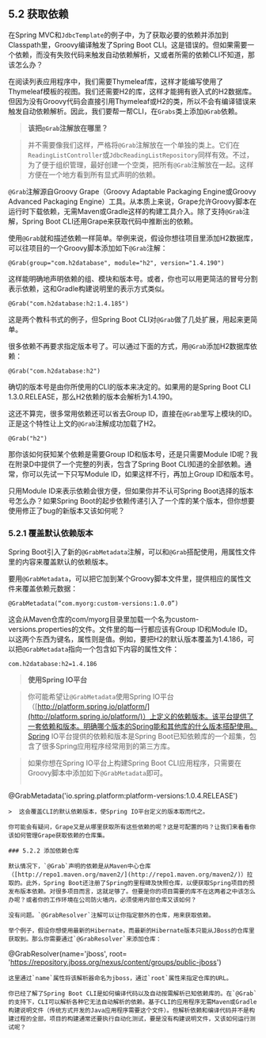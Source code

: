 ## 5.2 获取依赖

在Spring MVC和`JdbcTemplate`的例子中，为了获取必要的依赖并添加到Classpath里，Groovy编译触发了Spring Boot CLI。这是错误的。但如果需要一个依赖，而没有失败代码来触发自动依赖解析，又或者所需的依赖CLI不知道，那该怎么办？

在阅读列表应用程序中，我们需要Thymeleaf库，这样才能编写使用了Thymeleaf模板的视图。我们还需要H2的库，这样才能拥有嵌入式的H2数据库。但因为没有Groovy代码会直接引用Thymeleaf或H2的类，所以不会有编译错误来触发自动依赖解析。因此，我们要帮一帮CLI，在`Grabs`类上添加`@Grab`依赖。

> __该把`@Grab`注解放在哪里？__

> 并不需要像我们这样，严格将`@Grab`注解放在一个单独的类上。它们在`ReadingListController`或`JdbcReadingListRepository`同样有效。不过，为了便于组织管理，最好创建一个空类，把所有`@Grab`注解放在一起。这样方便在一个地方看到所有显式声明的依赖。

`@Grab`注解源自Groovy Grape（Groovy Adaptable Packaging Engine或Groovy Advanced Packaging Engine）工具。从本质上来说，Grape允许Groovy脚本在运行时下载依赖，无需Maven或Gradle这样的构建工具介入。除了支持`@Grab`注解，Spring Boot CLI还用Grape来获取代码中推断出的依赖。

使用`@Grab`就和描述依赖一样简单。举例来说，假设你想往项目里添加H2数据库，可以往项目的一个Groovy脚本添加如下`@Grab`注解：
```
@Grab(group="com.h2database", module="h2", version="1.4.190")
```
这样能明确地声明依赖的组、模块和版本号。或者，你也可以用更简洁的冒号分割表示依赖，这和Gradle构建说明里的表示方式类似。
```
@Grab("com.h2database:h2:1.4.185")
```
这是两个教科书式的例子，但Spring Boot CLI对`@Grab`做了几处扩展，用起来更简单。

很多依赖不再要求指定版本号了。可以通过下面的方式，用`@Grab`添加H2数据库依赖：
```
@Grab("com.h2database:h2")
```
确切的版本号是由你所使用的CLI的版本来决定的。如果用的是Spring Boot CLI 1.3.0.RELEASE，那么H2依赖的版本会解析为1.4.190。

这还不算完，很多常用依赖还可以省去Group ID，直接在`@Grab`里写上模块的ID。正是这个特性让上文的`@Grab`注解成功加载了H2。
```
@Grab("h2")
```
那你该如何获知某个依赖是需要Group ID和版本号，还是只需要Module ID呢？我在附录D中提供了一个完整的列表，包含了Spring Boot CLI知道的全部依赖。通常，你可以先试一下只写Module ID，如果这样不行，再加上Group ID和版本号。

只用Module ID来表示依赖会很方便，但如果你并不认可Spring Boot选择的版本号怎么办？如果Spring Boot的起步依赖传递引入了一个库的某个版本，但你想要使用修正了bug的新版本又该如何呢？

### 5.2.1 覆盖默认依赖版本

Spring Boot引入了新的`@GrabMetadata`注解，可以和`@Grab`搭配使用，用属性文件里的内容来覆盖默认的依赖版本。

要用`@GrabMetadata`，可以把它加到某个Groovy脚本文件里，提供相应的属性文件来覆盖依赖元数据：
```
@GrabMetadata(“com.myorg:custom-versions:1.0.0”)
```  
这会从Maven仓库的com/myorg目录里加载一个名为custom-versions.properties的文件。文件里的每一行都应该有Group ID和Module ID。以这两个东西为键名，属性则是值。例如，要把H2的默认版本覆盖为1.4.186，可以把`@GrabMetadata`指向一个包含如下内容的属性文件：
```
com.h2database:h2=1.4.186
```
> __使用Spring IO平台__

> 你可能希望让`@GrabMetadata`使用Spring IO平台（[http://platform.spring.io/platform/](http://platform.spring.io/platform/)）上定义的依赖版本。该平台提供了一套依赖和版本。明确哪个版本的Spring能和其他库的什么版本搭配使用。Spring IO平台提供的依赖和版本是Spring Boot已知依赖库的一个超集，包含了很多Spring应用程序经常用到的第三方库。

>   如果你想在Spring IO平台上构建Spring Boot CLI应用程序，只需要在Groovy脚本中添加如下`@GrabMetadata`即可。
>```
@GrabMetadata('io.spring.platform:platform-versions:1.0.4.RELEASE')
```
>  这会覆盖CLI的默认依赖版本，使Spring IO平台定义的版本取而代之。

你可能会有疑问，Grape又是从哪里获取所有这些依赖的呢？这是可配置的吗？让我们来看看你该如何管理Grape获取依赖的仓库集。

### 5.2.2 添加依赖仓库

默认情况下，`@Grab`声明的依赖是从Maven中心仓库（[http://repo1.maven.org/maven2/](http://repo1.maven.org/maven2/)）拉取的。此外，Spring Boot还注册了Spring的里程碑及快照仓库，以便获取Spring项目的预发布版本依赖。对很多项目而言，这就足够了。但要是你的项目需要的库不在这两者之中该怎么办呢？或者你的工作环境在公司防火墙内，必须使用内部仓库又该如何？

没有问题。`@GrabResolver`注解可以让你指定额外的仓库，用来获取依赖。

举个例子，假设你想使用最新的Hibernate，而最新的Hibernate版本只能从JBoss的仓库里获取到。那么你需要通过`@GrabResolver`来添加仓库：
```
@GrabResolver(name='jboss', root=
  'https://repository.jboss.org/nexus/content/groups/public-jboss')
```
这里通过`name`属性将该解析器命名为jboss，通过`root`属性来指定仓库的URL。

你已经了解了Spring Boot CLI是如何编译代码以及自动按需解析已知依赖库的。在`@Grab`的支持下，CLI可以解析各种它无法自动解析的依赖。基于CLI的应用程序无需Maven或Gradle构建说明文件（传统方式开发的Java应用程序需要这个文件）。但解析依赖和编译代码并不是构建过程的全部，项目的构建通常还要执行自动化测试，要是没有构建说明文件，又该如何运行测试呢？
